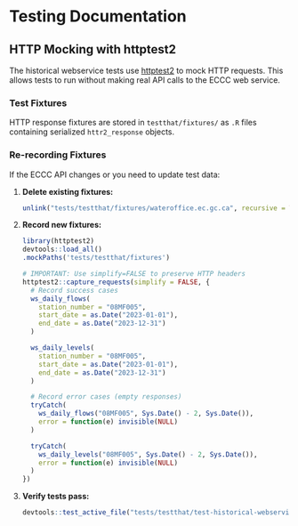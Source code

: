 # Testing Documentation

## HTTP Mocking with httptest2

The historical webservice tests use [httptest2](https://enpiar.com/httptest2/) to mock HTTP requests. This allows tests to run without making real API calls to the ECCC web service.

### Test Fixtures

HTTP response fixtures are stored in `testthat/fixtures/` as `.R` files containing serialized `httr2_response` objects.

### Re-recording Fixtures

If the ECCC API changes or you need to update test data:

1. **Delete existing fixtures:**
   ```r
   unlink("tests/testthat/fixtures/wateroffice.ec.gc.ca", recursive = TRUE)
   ```

2. **Record new fixtures:**
   ```r
   library(httptest2)
   devtools::load_all()
   .mockPaths('tests/testthat/fixtures')

   # IMPORTANT: Use simplify=FALSE to preserve HTTP headers
   httptest2::capture_requests(simplify = FALSE, {
     # Record success cases
     ws_daily_flows(
       station_number = "08MF005",
       start_date = as.Date("2023-01-01"),
       end_date = as.Date("2023-12-31")
     )

     ws_daily_levels(
       station_number = "08MF005",
       start_date = as.Date("2023-01-01"),
       end_date = as.Date("2023-12-31")
     )

     # Record error cases (empty responses)
     tryCatch(
       ws_daily_flows("08MF005", Sys.Date() - 2, Sys.Date()),
       error = function(e) invisible(NULL)
     )

     tryCatch(
       ws_daily_levels("08MF005", Sys.Date() - 2, Sys.Date()),
       error = function(e) invisible(NULL)
     )
   })
   ```

3. **Verify tests pass:**
   ```r
   devtools::test_active_file("tests/testthat/test-historical-webservice.R")
   ```


